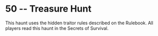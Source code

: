 # 50 -- Treasure Hunt

This haunt uses the hidden traitor rules described on the Rulebook. All players read this haunt in the Secrets of Survival.